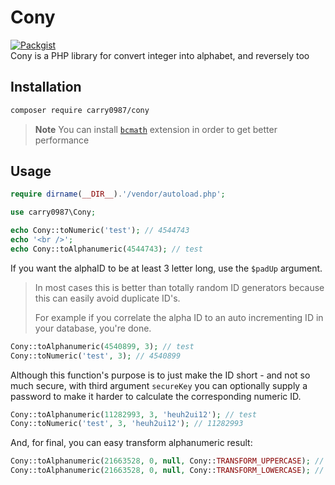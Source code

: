 # Cony
[![Packgist](https://img.shields.io/packagist/v/carry0987/cony.svg?style=flat-square)](https://packagist.org/packages/carry0987/cony)  
Cony is a PHP library for convert integer into alphabet, and reversely too

## Installation
```bash
composer require carry0987/cony
```
> **Note** You can install [`bcmath`](https://secure.php.net/manual/en/book.bc.php) extension in order to get better performance

## Usage
```php
require dirname(__DIR__).'/vendor/autoload.php';

use carry0987\Cony;

echo Cony::toNumeric('test'); // 4544743
echo '<br />';
echo Cony::toAlphanumeric(4544743); // test
```

If you want the alphaID to be at least 3 letter long, use the `$padUp` argument.
> In most cases this is better than totally random ID generators because this can easily avoid duplicate ID's.
>
> For example if you correlate the alpha ID to an auto incrementing ID in your database, you're done.
```php
Cony::toAlphanumeric(4540899, 3); // test
Cony::toNumeric('test', 3); // 4540899
```

Although this function's purpose is to just make the ID short - and not so much secure, with third argument `secureKey` you can optionally supply a password to make it harder to calculate the corresponding numeric ID.
```php
Cony::toAlphanumeric(11282993, 3, 'heuh2ui12'); // test
Cony::toNumeric('test', 3, 'heuh2ui12'); // 11282993
```

And, for final, you can easy transform alphanumeric result:
```php
Cony::toAlphanumeric(21663528, 0, null, Cony::TRANSFORM_UPPERCASE); // B2TFK
Cony::toAlphanumeric(21663528, 0, null, Cony::TRANSFORM_LOWERCASE); // b2tfk
```
